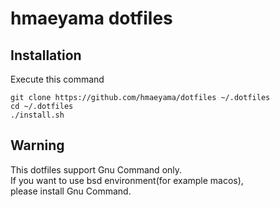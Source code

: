 # hmaeyama dotfiles

## Installation

Execute this command

```shell
git clone https://github.com/hmaeyama/dotfiles ~/.dotfiles
cd ~/.dotfiles
./install.sh
```

## Warning

This dotfiles support Gnu Command only.  
If you want to use bsd environment(for example macos),  
please install Gnu Command.

